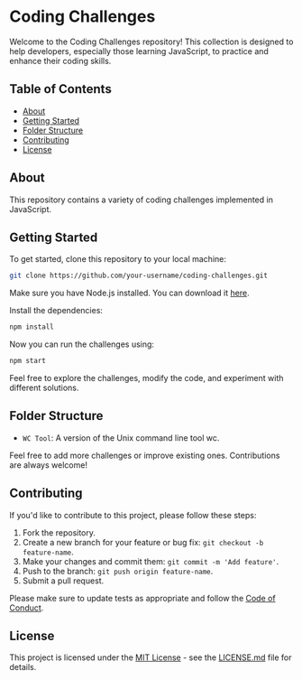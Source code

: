# Coding Challenges

Welcome to the Coding Challenges repository! This collection is designed to help developers, especially those learning JavaScript, to practice and enhance their coding skills.

## Table of Contents

- [About](#about)
- [Getting Started](#getting-started)
- [Folder Structure](#folder-structure)
- [Contributing](#contributing)
- [License](#license)

## About

This repository contains a variety of coding challenges implemented in JavaScript.

## Getting Started

To get started, clone this repository to your local machine:

```bash
git clone https://github.com/your-username/coding-challenges.git
```

Make sure you have Node.js installed. You can download it [here](https://nodejs.org/).

Install the dependencies:

```bash
npm install
```

Now you can run the challenges using:

```bash
npm start
```

Feel free to explore the challenges, modify the code, and experiment with different solutions.

## Folder Structure

- `WC Tool`: A version of the Unix command line tool wc.

Feel free to add more challenges or improve existing ones. Contributions are always welcome!

## Contributing

If you'd like to contribute to this project, please follow these steps:

1. Fork the repository.
2. Create a new branch for your feature or bug fix: `git checkout -b feature-name`.
3. Make your changes and commit them: `git commit -m 'Add feature'`.
4. Push to the branch: `git push origin feature-name`.
5. Submit a pull request.

Please make sure to update tests as appropriate and follow the [Code of Conduct](CODE_OF_CONDUCT.md).

## License

This project is licensed under the [MIT License](LICENSE) - see the [LICENSE.md](LICENSE) file for details.

